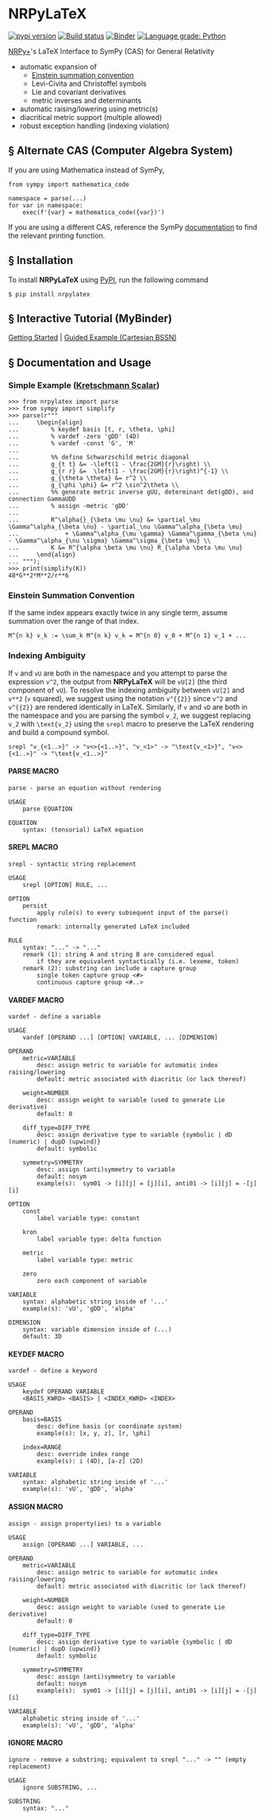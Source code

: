 # NRPyLaTeX

[![pypi version](https://img.shields.io/pypi/v/nrpylatex.svg)](https://pypi.org/project/nrpylatex/)
[![Build status](https://www.travis-ci.com/zachetienne/nrpylatex.svg?branch=main)](https://www.travis-ci.com/github/zachetienne/nrpylatex)
[![Binder](https://mybinder.org/badge.svg)](https://mybinder.org/v2/gh/zachetienne/nrpytutorial/HEAD?filepath=Tutorial-SymPy_LaTeX_Interface.ipynb)
[![Language grade: Python](https://img.shields.io/lgtm/grade/python/g/zachetienne/nrpylatex.svg?logo=lgtm&logoWidth=18)](https://lgtm.com/projects/g/zachetienne/nrpylatex/context:python)

[NRPy+](https://github.com/zachetienne/nrpytutorial)'s LaTeX Interface to SymPy (CAS) for General Relativity

- automatic expansion of
  - [Einstein summation convention](https://en.wikipedia.org/wiki/Einstein_notation)
  - Levi-Civita and Christoffel symbols
  - Lie and covariant derivatives
  - metric inverses and determinants
- automatic raising/lowering using metric(s)
- diacritical metric support (multiple allowed)
- robust exception handling (indexing violation)

## &#167; Alternate CAS (Computer Algebra System)

If you are using Mathematica instead of SymPy,

    from sympy import mathematica_code
    
    namespace = parse(...)
    for var in namespace:
        exec(f'{var} = mathematica_code({var})')

If you are using a different CAS, reference the SymPy [documentation](https://docs.sympy.org/latest/modules/printing.html) to find the relevant printing function.

## &#167; Installation

To install **NRPyLaTeX** using [PyPI](https://pypi.org/project/nrpylatex/), run the following command

    $ pip install nrpylatex

## &#167; Interactive Tutorial (MyBinder)

[Getting Started](https://mybinder.org/v2/gh/zachetienne/nrpytutorial/HEAD?filepath=Tutorial-SymPy_LaTeX_Interface.ipynb) | [Guided Example (Cartesian BSSN)](https://mybinder.org/v2/gh/zachetienne/nrpytutorial/HEAD?filepath=Tutorial-LaTeX_Interface_Example-BSSN_Cartesian.ipynb)

## &#167; Documentation and Usage

### Simple Example ([Kretschmann Scalar](https://en.wikipedia.org/wiki/Kretschmann_scalar))

    >>> from nrpylatex import parse
    >>> from sympy import simplify
    >>> parse(r"""
    ...     \begin{align}
    ...         % keydef basis [t, r, \theta, \phi]
    ...         % vardef -zero 'gDD' (4D)
    ...         % vardef -const 'G', 'M'
    ...
    ...         %% define Schwarzschild metric diagonal
    ...         g_{t t} &= -\left(1 - \frac{2GM}{r}\right) \\
    ...         g_{r r} &=  \left(1 - \frac{2GM}{r}\right)^{-1} \\
    ...         g_{\theta \theta} &= r^2 \\
    ...         g_{\phi \phi} &= r^2 \sin^2\theta \\
    ...         %% generate metric inverse gUU, determinant det(gDD), and connection GammaUDD
    ...         % assign -metric 'gDD'
    ...
    ...         R^\alpha{}_{\beta \mu \nu} &= \partial_\mu \Gamma^\alpha_{\beta \nu} - \partial_\nu \Gamma^\alpha_{\beta \mu}
    ...             + \Gamma^\alpha_{\mu \gamma} \Gamma^\gamma_{\beta \nu} - \Gamma^\alpha_{\nu \sigma} \Gamma^\sigma_{\beta \mu} \\
    ...         K &= R^{\alpha \beta \mu \nu} R_{\alpha \beta \mu \nu}
    ...     \end{align}
    ... """);
    >>> print(simplify(K))
    48*G**2*M**2/r**6

### Einstein Summation Convention

If the same index appears exactly twice in any single term, assume summation over the range of that index.

    M^{n k} v_k := \sum_k M^{n k} v_k = M^{n 0} v_0 + M^{n 1} v_1 + ...

### Indexing Ambiguity

If `v` and `vU` are both in the namespace and you attempt to parse the expression `v^2`, the output from **NRPyLaTeX** will be `vU[2]` (the third component of `vU`). To resolve the indexing ambiguity between `vU[2]` and `v**2` (`v` squared), we suggest using the notation `v^{{2}}` since `v^2` and `v^{{2}}` are rendered identically in LaTeX. Similarly, if `v` and `vD` are both in the namespace and you are parsing the symbol `v_2`, we suggest replacing `v_2` with `\text{v_2}` using the `srepl` macro to preserve the LaTeX rendering and build a compound symbol.

    srepl "v_{<1..>}" -> "v<>{<1..>}", "v_<1>" -> "\text{v_<1>}", "v<>{<1..>}" -> "\text{v_<1..>}"

#### PARSE MACRO
    parse - parse an equation without rendering

    USAGE
        parse EQUATION

    EQUATION
        syntax: (tensorial) LaTeX equation

#### SREPL MACRO
    srepl - syntactic string replacement

    USAGE
        srepl [OPTION] RULE, ...

    OPTION
        persist
            apply rule(s) to every subsequent input of the parse() function
            remark: internally generated LaTeX included

    RULE
        syntax: "..." -> "..."
        remark (1): string A and string B are considered equal
            if they are equivalent syntactically (i.e. lexeme, token)
        remark (2): substring can include a capture group
            single token capture group <#>
            continuous capture group <#..>

#### VARDEF MACRO
    vardef - define a variable

    USAGE
        vardef [OPERAND ...] [OPTION] VARIABLE, ... [DIMENSION]

    OPERAND
        metric=VARIABLE
            desc: assign metric to variable for automatic index raising/lowering
            default: metric associated with diacritic (or lack thereof)

        weight=NUMBER
            desc: assign weight to variable (used to generate Lie derivative)
            default: 0

        diff_type=DIFF_TYPE
            desc: assign derivative type to variable {symbolic | dD (numeric) | dupD (upwind)}
            default: symbolic

        symmetry=SYMMETRY
            desc: assign (anti)symmetry to variable
            default: nosym
            example(s):  sym01 -> [i][j] = [j][i], anti01 -> [i][j] = -[j][i]

    OPTION
        const
            label variable type: constant

        kron
            label variable type: delta function

        metric
            label variable type: metric

        zero
            zero each component of variable

    VARIABLE
        syntax: alphabetic string inside of '...'
        example(s): 'vU', 'gDD', 'alpha'

    DIMENSION
        syntax: variable dimension inside of (...)
        default: 3D

#### KEYDEF MACRO
    vardef - define a keyword

    USAGE
        keydef OPERAND VARIABLE
        <BASIS_KWRD> <BASIS> | <INDEX_KWRD> <INDEX>

    OPERAND
        basis=BASIS
            desc: define basis (or coordinate system)
            example(s): [x, y, z], [r, \phi]

        index=RANGE
            desc: override index range
            example(s): i (4D), [a-z] (2D)

    VARIABLE
        syntax: alphabetic string inside of '...'
        example(s): 'vU', 'gDD', 'alpha'

#### ASSIGN MACRO
    assign - assign property(ies) to a variable

    USAGE
        assign [OPERAND ...] VARIABLE, ...

    OPERAND
        metric=VARIABLE
            desc: assign metric to variable for automatic index raising/lowering
            default: metric associated with diacritic (or lack thereof)

        weight=NUMBER
            desc: assign weight to variable (used to generate Lie derivative)
            default: 0

        diff_type=DIFF_TYPE
            desc: assign derivative type to variable {symbolic | dD (numeric) | dupD (upwind)}
            default: symbolic

        symmetry=SYMMETRY
            desc: assign (anti)symmetry to variable
            default: nosym
            example(s):  sym01 -> [i][j] = [j][i], anti01 -> [i][j] = -[j][i]

    VARIABLE
        alphabetic string inside of '...'
        example(s): 'vU', 'gDD', 'alpha'

#### IGNORE MACRO
    ignore - remove a substring; equivalent to srepl "..." -> "" (empty replacement)

    USAGE
        ignore SUBSTRING, ...
    
    SUBSTRING
        syntax: "..."
